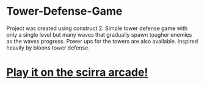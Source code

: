 # Tower-Defense-Game
Project was created using construct 2. Simple tower defense game with only a single level but many waves that gradually spawn tougher enemies as the waves progress. Power ups for the towers are also available. Inspired heavily by bloons tower defense.
 <h1><a href=https://www.construct.net/en/free-online-games/alien-tower-defense-43115/daca7f57-17c1-4ed2-bc69-dd5cac3bb4e9 target=_blank>Play it on the scirra arcade!</a></h1>


